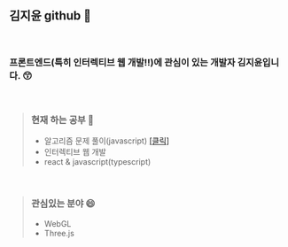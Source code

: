 ## 김지윤 github 👋   

<br>

### 프론트엔드(특히 인터렉티브 웹 개발!!)에 관심이 있는 개발자 김지윤입니다.  😙

<br>


>### 현재 하는 공부 🤔          
>- 알고리즘 문제 풀이(javascript) <a href ="https://github.com/jiyun1006/algorithm"> [클릭] </a>   
>- 인터렉티브 웹 개발
>- react & javascript(typescript)


<br>


>### 관심있는 분야 😄     
>- WebGL
>- Three.js






<!--
**jiyun1006/jiyun1006** is a ✨ _special_ ✨ repository because its `README.md` (this file) appears on your GitHub profile.

Here are some ideas to get you started:

- 🔭 I’m currently working on ...
- 🌱 I’m currently learning ...
- 👯 I’m looking to collaborate on ...
- 🤔 I’m looking for help with ...
- 💬 Ask me about ...
- 📫 How to reach me: ...
- 😄 Pronouns: ...

-->

